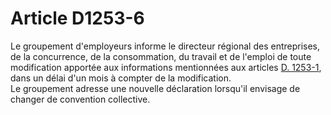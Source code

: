 # Article D1253-6

  
Le groupement d'employeurs informe le directeur régional des entreprises, de la concurrence, de la consommation, du travail et de l'emploi de toute modification apportée aux informations mentionnées aux articles [D. 1253-1][1], dans un délai d'un mois à compter de la modification.   
Le groupement adresse une nouvelle déclaration lorsqu'il envisage de changer de convention collective.

 [1]: /affichCodeArticle.do?cidTexte=LEGITEXT000006072050&idArticle=LEGIARTI000018483507&dateTexte=&categorieLien=cid